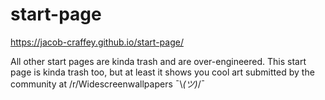 ﻿# start-page
 
 https://jacob-craffey.github.io/start-page/
 
 
All other start pages are kinda trash and are over-engineered.  This start page is kinda trash too, but at least it shows you cool art submitted by the community at /r/Widescreenwallpapers ¯\\_(ツ)_/¯
